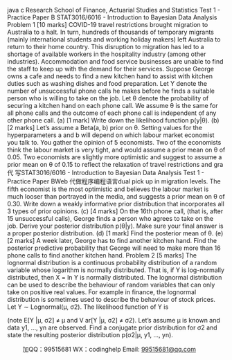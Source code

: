 java c
Research School of Finance, Actuarial Studies and Statistics 
Test 1 - Practice Paper B 
STAT3016/6016 - Introduction to Bayesian Data Analysis 
Problem 1 [10 marks]
COVID-19 travel restrictions brought migration to Australia to a halt. In turn, hundreds of thousands of temporary migrants (mainly international students and working holiday makers) left Australia to return to their home country. This disruption to migration has led to a shortage of available workers in the hospitality industry (among other industries). Accommodation and food service businesses are unable to find the staff to keep up with the demand for their services.
Suppose George owns a cafe and needs to find a new kitchen hand to assist with kitchen duties such as washing dishes and food preparation. Let Y denote the number of unsuccessful phone calls he makes before he finds a suitable person who is willing to take on the job. Let θ denote the probability of securing a kitchen hand on each phone call. We assume θ is the same for all phone calls and the outcome of each phone call is independent of any other phone call.
(a) [1 mark] Write down the likelihood function p(y|θ).
(b) [2 marks] Let’s assume a Beta(a, b) prior on θ. Setting values for the hyperparameters a and b will depend on which labour market economist you talk to. You gather the opinion of 5 economists. Two of the economists think the labour market is very tight, and would assume a prior mean on θ of 0.05. Two economists are slightly more optimistic and suggest to assume a prior mean on θ of 0.15 to reflect the relaxation of travel restrictions and gra代 写STAT3016/6016 - Introduction to Bayesian Data Analysis Test 1 - Practice Paper BWeb
代做程序编程语言dual pick up in migration levels. The fifth economist is the most optimistic and believes the labour market is much looser than portrayed in the media, and suggests a prior mean on θ of 0.30.
Write down a weakly informative prior distribution that incorporates all 3 types of prior opinions.
(c) [4 marks] On the 16th phone call, (that is, after 15 unsuccessful calls), George finds a person who agrees to take on the job. Derive your posterior distribution p(θ|y). Make sure your final answer is a proper posterior distribution.
(d) [1 mark] Find the posterior mean of θ.
(e) [2 marks] A week later, George has to find another kitchen hand. Find the posterior predictive probability that George will need to make more than 16 phone calls to find another kitchen hand.
Problem 2 [5 marks] 
The lognormal distribution is a continuous probability distribution of a random variable whose logarithm is normally distributed. That is, if Y is log-normally distributed, then X = ln Y is normally distributed. The lognormal distribution can be used to describe the behaviour of random variables that can only take on positive real values. For example in finance, the lognormal distribution is sometimes used to describe the behaviour of stock prices.
Let Y ∼ Lognormal(µ, σ2). The likelihood function of Y is

(note E[Y |µ, σ2] ≠ µ and V ar[Y |µ, σ2] ≠ σ2).
Let’s assume µ is known and data y1, ..., yn are observed. Find a conjugate prior distribution for σ2 and state the resulting posterior distribution p(σ2|µ, y1, ..., yn).











         
加QQ：99515681  WX：codinghelp  Email: 99515681@qq.com
